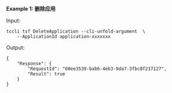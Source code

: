 **Example 1: 删除应用**



Input: 

```
tccli tsf DeleteApplication --cli-unfold-argument  \
    --ApplicationId application-xxxxxxx
```

Output: 
```
{
    "Response": {
        "RequestId": "68ee3539-bab6-4eb3-9da7-3fbc8f217127",
        "Result": true
    }
}
```

